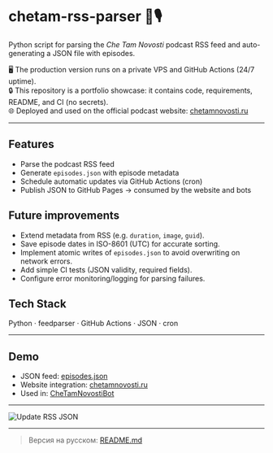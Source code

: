 # chetam-rss-parser 🔄🎙️

Python script for parsing the *Che Tam Novosti* podcast RSS feed and auto-generating a JSON file with episodes.  

🖥️ The production version runs on a private VPS and GitHub Actions (24/7 uptime).  
🔒 This repository is a portfolio showcase: it contains code, requirements, README, and CI (no secrets).  
🌐 Deployed and used on the official podcast website: [chetamnovosti.ru](https://chetamnovosti.ru)

---

## Features
- Parse the podcast RSS feed  
- Generate `episodes.json` with episode metadata  
- Schedule automatic updates via GitHub Actions (cron)  
- Publish JSON to GitHub Pages → consumed by the website and bots  

## Future improvements

- Extend metadata from RSS (e.g. `duration`, `image`, `guid`).  
- Save episode dates in ISO-8601 (UTC) for accurate sorting.  
- Implement atomic writes of `episodes.json` to avoid overwriting on network errors.  
- Add simple CI tests (JSON validity, required fields).  
- Configure error monitoring/logging for parsing failures.

## Tech Stack
Python · feedparser · GitHub Actions · JSON · cron  

---

## Demo
- JSON feed: [episodes.json](https://pepstrik.github.io/chetam-rss-parser/episodes.json)  
- Website integration: [chetamnovosti.ru](https://chetamnovosti.ru)  
- Used in: [CheTamNovostiBot](https://github.com/pepstrik/CheTamNovostiBot)
  
---

![Update RSS JSON](https://github.com/pepstrik/chetam-rss-parser/actions/workflows/rss-update.yml/badge.svg)

---

> Версия на русском: [README.md](README.md)

